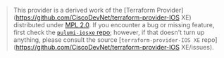 > This provider is a derived work of the [Terraform Provider](https://github.com/CiscoDevNet/terraform-provider-IOS XE)
> distributed under [MPL 2.0](https://www.mozilla.org/en-US/MPL/2.0/). If you encounter a bug or missing feature,
> first check the [`pulumi-iosxe` repo](https://github.com/lbrlabs/pulumi-iosxe/issues); however, if that doesn't turn up anything,
> please consult the source [`terraform-provider-IOS XE` repo](https://github.com/CiscoDevNet/terraform-provider-IOS XE/issues).